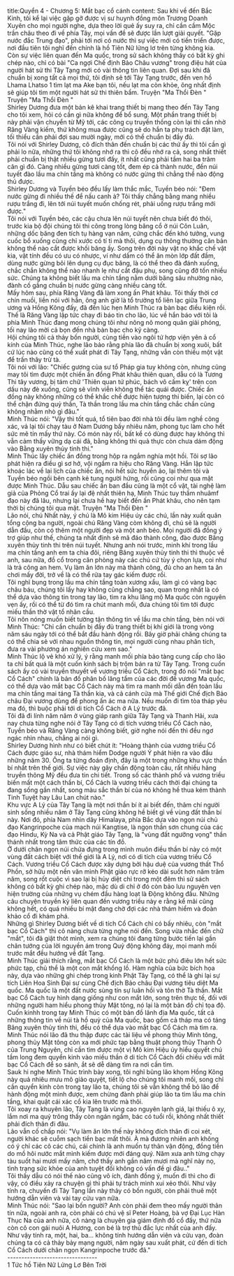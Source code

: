 title:Quyển 4 - Chương 5: Mắt bạc cổ cánh
content:
Sau khi về đến Bắc Kinh, tôi kể lại việc gặp gỡ được vị sư huynh đồng môn Trương Doanh Xuyên cho mọi người nghe, dựa theo lời quẻ ấy suy ra, chỉ cần cầm Mộc trần châu theo đi về phía Tây, mọi vấn đề sẽ được lần lượt giải quyết. "Gặp nước đắc Trung đạo", phải tới nơi có nước thì sự việc mới có tiến triển được, nơi đầu tiên tôi nghĩ đến chính là hồ Tiên Nữ lửng lơ trên từng không kia. Còn sự việc liên quan đến Ma quốc, trong sử sách không thấy có bất kỳ ghi chép nào, chỉ có bài "Ca ngợi Chế định Bảo Châu vương" trong điệu hát của người hát sử thi Tây Tạng mới có vài thông tin liên quan. Đợi sau khi đã chuẩn bị xong tất cả mọi thứ, tôi định sẽ tới Tây Tạng trước, đến ven hồ Lhama Lhatso 1 tìm lạt ma Ake bạn tôi, nếu lạt ma còn khỏe, ông nhất định sẽ giúp tôi tìm một người hát sử thi thiên bẩm. Truyện "Ma Thổi Đèn " Truyện "Ma Thổi Đèn " <br>Shirley Dương đưa một bản kê khai trang thiết bị mang theo đến Tây Tạng cho tôi xem, hỏi có cần gì nữa không để bổ sung. Một phần trang thiết bị này phải vận chuyển từ Mỹ tới, các công cụ truyền thống còn lại thì cần nhờ Răng Vàng kiếm, thứ không mua được cũng sẽ do hắn ta phụ trách đặt làm, tối thiểu cần phải đợi sau mười ngày, mới có thể chuẩn bị đầy đủ.<br>Tôi nói với Shirley Dương, cô đích thân đến chuẩn bị các thứ ấy thì tôi cần gì phải lo nữa, những thứ tôi không nhớ ra thì cô đều nhớ ra cả, song nhất thiết phải chuẩn bị thật nhiều gừng tươi đấy, ít nhất cũng phải tầm hai ba trăm cân gì đó. Càng nhiều gừng tươi càng tốt, đem ép cả thành nước, đến núi tuyết đào lầu ma chín tầng mà không có nước gừng thì chẳng thể nào động thủ được.<br>Shirley Dương và Tuyền béo đều lấy làm thắc mắc, Tuyền béo nói: "Đem nước gừng đi nhiều thế để nấu canh à? Tôi thấy chẳng bằng mang nhiều rượu trắng đi, lên tới núi tuyết muốn chống rét, phải uống rượu trắng mới được."<br>Tôi nói với Tuyền béo, các cậu chưa lên núi tuyết nên chưa biết đó thôi, trước kia bộ đội chúng tôi thi công trong lòng băng cổ ở núi Côn Luân, những dốc băng đen tích tụ hàng vạn năm, cứng chắc đến khó tưởng, vung cuốc bổ xuống cũng chỉ xước có tí ti mà thôi, dụng cụ thông thường căn bản không thể nào cắt được khối băng ấy. Song trên đời này vật nọ khắc chế vật kia, vật tính đều có ưu có nhược, ví như dấm có thể ăn mòn lớp đất đầm, dùng nước gừng bôi lên dụng cụ đục băng, là có thể theo đà đánh xuống, chắc chắn không thể nào nhanh lẹ như cắt đậu phụ, song cũng đỡ tốn nhiều sức. Chúng ta không biết lầu ma chín tầng nằm dưới băng sâu nhường nào, đành cố gắng chuẩn bị nước gừng càng nhiều càng tốt.<br>Mấy hôm sau, phía Răng Vàng đã làm xong ấn Phát khâu. Tôi thấy thời cơ chín muồi, liền nói với hắn, ông anh giờ là tổ trưởng tổ liên lạc giữa Trung ương và Hồng Kông đấy, đã đến lúc hẹn Minh Thúc ra bàn bạc điều kiện rồi. Thế là Răng Vàng lập tức chạy đi báo tin cho lão, lúc về hắn báo với tôi là phía Minh Thúc đang mong chúng tôi như nông nô mong quân giải phóng, tối nay lão mời cả bọn đến nhà bàn bạc cho kỹ càng.<br>Hội chúng tôi cả thảy bốn người, cùng tiền vào ngôi tứ hợp viện yên ả cổ kính của Minh Thúc, nghe lão bảo rằng phía lão đã chuẩn bị xong xuôi, bất cứ lúc nào cũng có thể xuất phát đi Tây Tạng, những vẫn còn thiếu một vật để trấn thây trừ tà.<br>Tôi nói với lão: "Chiếc gương của sư tổ Pháp gia tuy không còn, nhưng cũng may tôi tìm được một chiến ấn đồng Phát khâu thiên quan, dẫu có là Tương Thi tây vương, bị tám chữ 'Thiên quan tứ phúc, bách vô cấm kỵ' trên con dấu này đè xuống, cũng sẽ vĩnh viễn không thể tác quái được. Chiếc ấn đồng này không những có thể khắc chế được hiện tượng thi biến, lại còn có thể chặn đứng quỷ thần, Tà thần trong lầu ma chín tầng chắc chắn cũng không nhằm nhò gì đâu."<br>Minh Thúc nói: "Vậy thì tốt quá, tổ tiên bao đời nhà tôi đều làm nghề cõng xác, vả lại tôi chạy tàu ở Nam Dương bấy nhiêu năm, phong tục làm cho hết sức mê tín mấy thứ này. Có món này rồi, bất kể có dùng được hay không thì vẫn cảm thấy vững dạ cái đã, bằng không thì quả thực còn chưa dám động vào Bằng xuyên thủy tinh thi."<br>Minh Thúc lấy chiếc ấn đồng trong hộp ra ngắm nghía một hồi. Tôi sợ lão phát hiện ra điều gì sơ hở, vội ngầm ra hiệu cho Răng Vàng. Hắn lập tức khoác lác về lai lịch của chiếc ấn, nói hết sức huyền ảo, lại thêm tôi và Tuyền béo ngồi bên cạnh kẻ tung người hứng, rồi cũng coi như qua mặt được Minh Thúc. Dẫu sau chiếc ấn ban đầu cũng là một cổ vật, tài nghệ làm giả của Phỏng Cổ trai ấy lại đệ nhất thiên hạ, Minh Thúc tuy thấm nhuâmf đạo này đã lâu, nhưng lại chưa hề hay biết đến ấn Phát khâu, cho nên tạm thời bị chúng tôi qua mặt. Truyện "Ma Thổi Đèn " <br>Lão nói, chú Nhất này, ý chú là Mô kim Hiệu úy các chú, lần này xuất quân tổng cộng ba người, ngoài chú Răng Vàng còm không đi, chú sẽ là người dẫn đầu, còn có thêm một người đẹp và một anh béo. Mọi người đã đồng ý trợ giúp như thế, chúng ta nhất định sẽ mã đáo thành công, đào được Băng xuyên thủy tinh thi trên núi tuyết. Nhưng anh nói trước, minh khí trong lầu ma chín tầng anh em ta chia đôi, riêng Băng xuyên thủy tinh thi thì thuộc về anh, sau nữa, đồ cổ trong căn phòng này các chú cứ tùy ý chọn lựa, coi như là trả công an hem. Vụ làm ăn lớn này mà thành công, đủ cho an hem ta ăn chơi mấy đời, trở về là có thể rửa tay gác kiếm được rồi.<br>Tôi nghĩ bụng trong lầu ma chín tầng toàn xương xẩu, làm gì có vàng bạc châu báu, chúng tôi lấy hay không cũng chẳng sao, quan trong nhất là có thể dựa vào thông tin trong tay lão, tìm ra khu lăng mộ Ma quốc còn nguyên vẹn ấy, rồi có thể từ đó tìm ra chút manh mối, đưa chúng tôi tìm tới được miếu thần thờ vật tổ nhãn cầu.<br>Tôi nôn nóng muốn biết tường tận thông tin về lầu ma chín tầng, bèn nói với Minh Thúc: "Chỉ cần chuẩn bị đầy đủ trang thiết bị khí giới là trong vòng năm sáu ngày tới có thể bắt đầu hành động rồi. Bây giờ phải chăng chúng ta có thể chia sẻ với nhau nguồn thông tin, mọi người cùng nhau phân tích, đưa ra vài phương án nghiên cứu xem sao."<br>Minh Thúc lộ vẻ khó xử lý, ý rằng manh mối phía bảo tàng cung cấp cho lão ta chỉ bất quá là một cuốn kinh sách bị trộm bán ra từ Tây Tạng. Trong cuốn sách ấy có vài truyền thuyết về vương triều Cổ Cách, trong đó nói "mắt bạc Cổ Cách" chính là bản đồ phân bố lăng tẩm của các đời đế vương Ma quốc, có thể dựa vào mắt bạc Cổ Cách này mà tìm ra manh mối dẫn đến toàn lầu ma chín tầng mai táng Tà thần kia, và cả cánh cửa mà Thế giới Chế địch Bảo châu Đại vương dùng để phong ấn ác ma nữa. Nếu muốn đi tìm tòa tháp yêu ma đó, thì buộc phải tới di tích Cổ Cách ở A Lý trước đã.<br>Tôi đã đi lính năm năm ở vùng giáp ranh giữa Tây Tạng và Thanh Hải, xưa nay chưa từng nghe nói ở Tây Tạng có di tích vương triều Cổ Cách nào, Tuyền béo và Răng Vàng càng không biết, giờ nghe nói đến thì đều ngơ ngác nhìn nhau, chẳng ai nói gì.<br>Shirley Dương hình như có biết chút ít: "Hoàng thành của vương triều Cổ Cách được giáo sư, nhà thám hiểm Dodge người Ý phát hiện ra vào đầu những năm 30. Ông ta từng đoán định, đây là một trong những khu vực thần bí nhất trên thế giới. Sự việc này gây chấn động toàn cầu, rất nhiều hãng truyền thông Mỹ đều đưa tin chi tiết. Trong số các thành phố và vương triều biến mất một cách thần bí, Cổ Cách là vương triều cách thời đại chúng ta đang sống gần nhất, song màu sắc thần bí của nó không hề thua kém thành Tinh Tuyệt hay Lâu Lan chút nào."<br>Khu vực A Lý của Tây Tạng là một nơi thần bí ít ai biết đến, thâm chí người sinh sống nhiều năm ở Tây Tạng cũng không hề biết gì về vùng đất thần bí này. Nơi đó, phía Nam nhìn dãy Himalaya, phía Bắc dựa vào ngọn núi chủ đạo Kangrinpoche của mạch núi Kangtise, là ngọn thần sơn chung của các đạo Hindu, Kỳ Na và cả Phật giáo Tây Tạng, là "vùng đất ngưỡng vọng" thần thánh nhất trong tâm thức của các tín đồ.<br>Ở dưới chân ngọn núi chứa đựng trong mình muôn điều thần bí này có một vùng đất cách biệt với thế giới là A Lý, nơi có di tích của vương triều Cổ Cách. Vương triều Cổ Cách được xây dựng bởi hậu duệ của vương thất Thổ Phồn, sở hữu một nền văn mình Phật giáo rực rỡ kéo dài suốt hơn năm trăm năm, song rốt cuộc vì sao lại bị hủy diệt chỉ trong một đêm thì sử sách không có bất kỳ ghi chép nào, mặc dù di chỉ ở đó còn bảo lưu nguyên vẹn hiện trường của những vụ chém đầu hàng loạt là Động không đầu. Những câu chuyện truyền kỳ liên quan đến vương triều này e rằng kể mãi cũng không hết, có quá nhiều bí mật đang chờ đợi các nhà thám hiểm và đoàn khảo cổ đi khám phá.<br>Những gì Shirley Dương biết về di tích Cổ Cách chỉ có bấy nhiêu, còn "mắt bạc Cổ Cách" thì cô nàng chưa từng nghe nói đến. Song vừa nhắc đến chữ "mắt", tôi đã giật thót mình, xem ra chúng tôi đang từng bước tiến lại gần chân tướng của lời nguyền ám trong Quỷ động không đáy, mọi manh mối trước mắt đều hướng về đất Tạng.<br>Minh Thúc giải thích rằng, mắt bạc Cổ Cách là một bức phù điêu lớn hết sức phức tạp, chủ thể là một con mắt khổng lồ. Hàm nghĩa của bức bích họa này, dựa vào những ghi chép trong kinh Phật Tây Tạng, có thể là ghi lại sự tích Liên Hoa Sinh Đại sư cùng Chế địch Bảo châu Đại vương tiêu diệt Ma quốc. Ma quốc là một đất nước sùng tín sự luân hồi và tôn thờ Tà thần. Mắt bạc Cổ Cách tuy hình dạng giống như con mắt lớn, song trên thực tế, đối với những người ham hiểu phong thủy Mật tông, nó lại là một bản đồ chỉ tọa độ. Cuốn kinhh trong tay Minh Thúc có một bản đồ lãnh địa Ma quốc, tất cả những thông tin về núi tà hồ quỷ của Ma quốc, bao gồm cả tháp ma có táng Băng xuyên thủy tinh thi, đều có thể dựa vào mắt bạc Cổ Cách mà tìm ra.<br>Minh Thúc nói lão đã thu thập được các tài liệu về phong thủy Minh tông, phong thủy Mật tông còn xa mới phức tạp bằng thuật phong thủy Thanh Ô của Trung Nguyên, chỉ cần tìm được một vị Mô kim Hiệu úy hiểu quyết chú tầm long đem quyển kinh vào miếu thần ở di tích Cổ Cách đối chiếu với mắt bạc Cổ Cách để so sánh, ắt sẽ dễ dàng tìm ra nơi cần tìm.<br>Sauk hi nghe Minh Thúc trình bày xong, tôi nghĩ bũng lão khọm Hồng Kông này quả nhiêu mưu mô giảo quyệt, tiết lộ cho chúng tôi manh mối, song chỉ cần quyển kinh còn trong tay lão ta, chúng tôi sẽ vẫn không thể bỏ lão để hành động một mình được, xem chừng đành phải giúp lão ta tìm lầu ma chín tầng, khai quật cái xác cổ kia lên trước mà thôi.<br>Tôi xoay ra khuyên lão, Tây Tạng là vùng cao nguyên lạnh giá, lại thiếu ô xy, lắm nơi ma quỷ trông thấy còn ngán ngẩm, bác có tuổi rồi, không nhất thiết phải đích thân đi đâu.<br>Lão vẫn cố chấp nói: "Vụ làm ăn lớn thế này không đích thân đi coi xét, người khác sẽ cuỗm sạch tiền bạc mất thôi. À mà đương nhiên anh không có ý chỉ các cô các chú, cái chính là anh muốn tự thân vận động, đồng tiền do mồ hôi nước mắt mình kiếm được mới đáng quý. Năm xưa anh từng chạy tàu suốt hai mươi mấy năm, chớ thấy anh gần năm mươi mà nghĩ này nọ, tình trạng sức khỏe của anh tuyệt đối không có vấn đề gì đâu.."<br>Tôi thấy dẫu có nói thế nào cũng vô ích, đành đồng ý, muốn đi thì cho đi vậy, có điều xảy ra chuyện gì thì phải tự trách mình xui xẻo thôi. Như vậy tính ra, chuyến đi Tây Tạng lần này thảy có bốn người, còn phải thuê một hướng dẫn viên và vài tay cửu vạn nữa.<br>Minh Thúc nói: "Sao lại bốn người? Anh còn phải đem theo mấy người thân tín nữa, ngoài anh ra, còn phải có chú vệ sĩ Peter Hoàng, bà vợ Đại Lục Hàn Thục Na của anh nữa, cô nàng là chuyên gia giám định đồ cổ đấy, thứ nữa còn cô con gái nuôi A Hương, con bé là trợ thủ đắc lực nhất của anh đấy. Như vậy tính ra, một, hai, ba... không tính hướng dẫn viên và cửu vạn, đoàn chúng ta có cả thảy bảy mạng người, năm ngày sau xuất phát, cứ đến di tích Cổ Cách dưới chân ngọn Kangrinpoche trước đã."<br>--------------------------------<br>1 Tức hồ Tiên Nữ Lửng Lơ Bên Trời